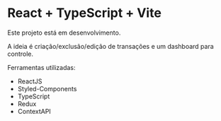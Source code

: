 # React + TypeScript + Vite

Este projeto está em desenvolvimento.

A ideia é criação/exclusão/edição de transações e um dashboard para controle.

Ferramentas utilizadas: 

- ReactJS
- Styled-Components
- TypeScript
- Redux
- ContextAPI


